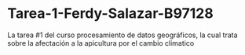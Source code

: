 # Tarea-1-Ferdy-Salazar-B97128
La tarea #1 del curso procesamiento de datos geográficos, la cual trata sobre la afectación a la apicultura por el cambio climatico
